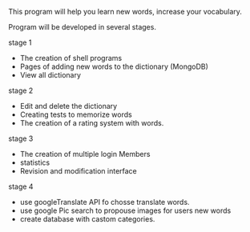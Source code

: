 This program will help you learn new words, increase your vocabulary.

Program will be developed in several stages.

stage 1
- The creation of shell programs
- Pages of adding new words to the dictionary (MongoDB)
- View all dictionary

stage 2
- Edit and delete the dictionary
- Creating tests to memorize words
- The creation of a rating system with words.

stage 3
- The creation of multiple login Members
- statistics
- Revision and modification interface
 
stage 4 
- use googleTranslate API fo chosse translate words.
- use google Pic search to propouse images for users new words
- create database with castom categories.
